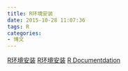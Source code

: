 ```yaml
---
title: R环境安装
date: 2015-10-28 11:07:36
tags: R
categories:
- 博文
---
```

[R环境安装](https://cran.r-project.org/bin/linux/ubuntu/README)
[R环境安装](https://www.digitalocean.com/community/tutorials/how-to-set-up-r-on-ubuntu-14-04)
[R Documentdation](https://www.r-project.org/other-docs.html)